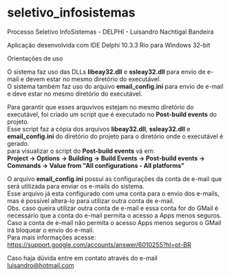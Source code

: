 # seletivo_infosistemas

Processo Seletivo InfoSistemas - DELPHI - Luisandro Nachtigal Bandeira

Aplicação desenvolvida com IDE Delphi 10.3.3 Rio para Windows 32-bit

Orientações de uso

O sistema faz uso das DLLs <b>libeay32.dll</b> e <b>ssleay32.dll</b> para envio de e-mail e devem estar no mesmo diretório do executável.</br>
O sistema também faz uso do arquivo <b>email_config.ini</b> para envio de e-mail e deve estar no mesmo diretório do executável.</br>

Para garantir que esses arquvivos estejam no mesmo diretório do executável, foi criado um script que é executado no <b>Post-build events</b> do projeto.</br>
Esse script faz a cópia dos arquivos <b>libeay32.dll</b>, <b>ssleay32.dll</b> e <b>email_config.ini</b> do diretório do projeto para o diretório onde o executável é gerado.</br>
para visualizar o script do <b>Post-build events</b> vá em:</br> 
<b>Project -> Options -> Building -> Build Events -> Post-build events -> Commands -> Value from "All configurations - All platforms"</b>

O arquivo <b>email_config.ini</b> possuí as configurações da conta de e-mail que será utilizada para enviar os e-mails do sistema.</br>
Esse arquivo já esta configurado com uma conta para o envio dos e-mails, mas é possível altera-lo para utilizar outra conta de e-mail.</br>
Obs. caso queira utilizar outra conta de e-mail e essa conta for do GMail é necessário que a conta do e-mail permita o acesso a Apps menos seguros.</br>
Caso a conta de e-mail não permita o acesso Apps menos seguros o GMail irá bloquear o envio do e-mail.</br> 
Para mais informações acesse: https://support.google.com/accounts/answer/6010255?hl=pt-BR

Caso haja dúvida entre em contato através do e-mail luisandro@hotmail.com
